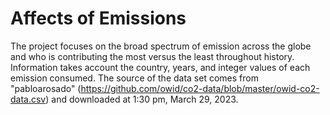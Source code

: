 # Affects of Emissions
The project focuses on the broad spectrum of emission across the globe and who is contributing the most versus the least throughout history. Information takes account the country, years, and integer values of each emission consumed. 
The source of the data set comes from "pabloarosado" (https://github.com/owid/co2-data/blob/master/owid-co2-data.csv) and downloaded at 1:30 pm, March 29, 2023. 
